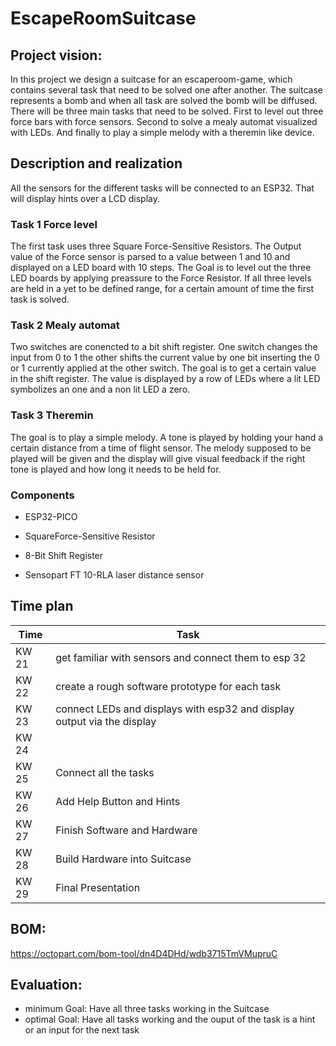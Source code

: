 # EscapeRoomSuitcase

## Project vision:

In this project we design a suitcase for an escaperoom-game, which contains several task that need to be solved one after another.
The suitcase represents a bomb and when all task are solved the bomb will be diffused. There will be three main tasks that need to be solved.
First to level out three force bars with force sensors. Second to solve a mealy automat visualized with LEDs. And finally to play a simple melody with a theremin like device.

## Description and realization

All the sensors for the different tasks will be connected to an ESP32. That will display hints over a LCD display.

### Task 1 Force level

The first task uses three Square Force-Sensitive Resistors. The Output value of the Force sensor is parsed to a value between 1 and 10 and displayed on a LED board with 10 steps. The Goal is to level out the three LED boards by applying preassure to the Force Resistor. If all three levels are held in a yet to be defined range, for a certain amount of time the first task is solved.

### Task 2 Mealy automat

Two switches are conencted to a bit shift register. One switch changes the input from 0 to 1 the other shifts the current value by one bit inserting the 0 or 1 currently applied at the other switch. The goal is to get a certain value in the shift register. The value is displayed by a row of LEDs where a lit LED symbolizes an one and a non lit LED a zero.

### Task 3 Theremin

The goal is to play a simple melody. A tone is played by holding your hand a certain distance from a time of flight sensor. The melody supposed to be played will be given and the display will give visual feedback if the right tone is played and how long it needs to be held for.

### Components

- ESP32-PICO

- SquareForce-Sensitive Resistor

- 8-Bit Shift Register

- Sensopart FT 10-RLA laser distance sensor

## Time plan

| Time   | Task  |
|--------|-------|
| KW 21  | get familiar with sensors and connect them to esp 32|
| KW 22  | create a rough software prototype for each task|
| KW 23  | connect LEDs and displays with esp32 and display output via the display| 
| KW 24  | 
| KW 25  | Connect all the tasks |
| KW 26  | Add Help Button and Hints |
| KW 27  | Finish Software and Hardware|
| KW 28  | Build Hardware into Suitcase|
| KW 29  | Final Presentation |

## BOM:
https://octopart.com/bom-tool/dn4D4DHd/wdb3715TmVMupruC

## Evaluation:
- minimum Goal: Have all three tasks working in the Suitcase
- optimal Goal: Have all tasks working and the ouput of the task is a hint or an input for the next task